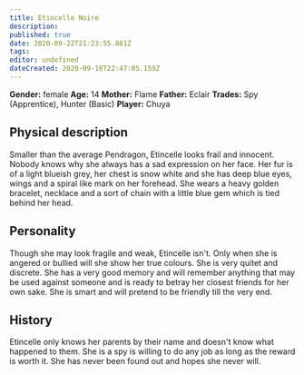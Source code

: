 ```yaml
---
title: Etincelle Noire
description: 
published: true
date: 2020-09-22T21:23:55.861Z
tags: 
editor: undefined
dateCreated: 2020-09-18T22:47:05.159Z
---
```


**Gender:** female
**Age:** 14
**Mother:** Flame
**Father:** Eclair
**Trades:** Spy (Apprentice), Hunter (Basic)
**Player:** Chuya

## Physical description

Smaller than the average Pendragon, Etincelle looks frail and innocent. Nobody knows why she always has a sad expression on her face. Her fur is of a light blueish grey, her chest is snow white and she has deep blue eyes, wings and a spiral like mark on her forehead. She wears a heavy golden bracelet,  necklace and a sort of chain with a little blue gem which is tied behind her head. 

## Personality

Though she may look fragile and weak, Etincelle isn't. Only when she is angered or bullied will she show her true colours. She is very quitet and  discrete. She has a very good memory and will remember anything that may be used against someone and is ready to betray her closest friends for her own sake. She is smart and will pretend to be friendly till the very end.

## History

Etincelle only knows her parents by their name and doesn't know what happened to them. She is a spy is willing to do any job as long as the reward is worth it. She has never been found out and hopes she never will.